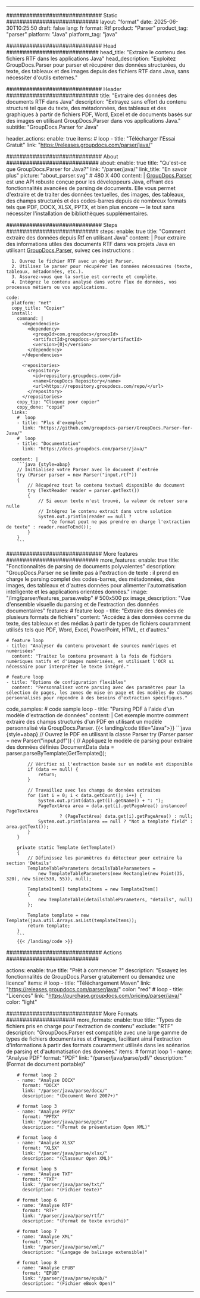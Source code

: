 


---
############################# Static ############################
layout: "format"
date:  2025-06-30T10:25:50
draft: false
lang: fr
format: Rtf
product: "Parser"
product_tag: "parser"
platform: "Java"
platform_tag: "java"

############################# Head ############################
head_title: "Extraire le contenu des fichiers RTF dans les applications Java"
head_description: "Exploitez GroupDocs.Parser pour parser et récupérer des données structurées, du texte, des tableaux et des images depuis des fichiers RTF dans Java, sans nécessiter d'outils externes."

############################# Header ############################
title: "Extraire des données des documents RTF dans Java" 
description: "Extrayez sans effort du contenu structuré tel que du texte, des métadonnées, des tableaux et des graphiques à partir de fichiers PDF, Word, Excel et de documents basés sur des images en utilisant GroupDocs.Parser dans vos applications Java."
subtitle: "GroupDocs.Parser for Java" 

header_actions:
  enable: true
  items:
    #  loop
    - title: "Télécharger l'Essai Gratuit"
      link: "https://releases.groupdocs.com/parser/java/"
      
############################# About ############################
about:
    enable: true
    title: "Qu'est-ce que GroupDocs.Parser for Java?"
    link: "/parser/java/"
    link_title: "En savoir plus"
    picture: "about_parser.svg" # 480 X 400
    content: |
       [GroupDocs.Parser](/parser/java/) est une API robuste conçue pour les développeurs Java, offrant des fonctionnalités avancées de parsing de documents. Elle vous permet d'extraire et de traiter des données textuelles, des images, des tableaux, des champs structurés et des codes-barres depuis de nombreux formats tels que PDF, DOCX, XLSX, PPTX, et bien plus encore — le tout sans nécessiter l'installation de bibliothèques supplémentaires.

############################# Steps ############################
steps:
    enable: true
    title: "Comment extraire des données depuis Rtf en utilisant Java"
    content: |
      Pour extraire des informations utiles des documents RTF dans vos projets Java en utilisant [GroupDocs.Parser](/parser/java/), suivez ces instructions :
      
      1. Ouvrez le fichier RTF avec un objet Parser.
      2. Utilisez le parser pour récupérer les données nécessaires (texte, tableaux, métadonnées, etc.).
      3. Assurez-vous que la sortie est correcte et complète.
      4. Intégrez le contenu analysé dans votre flux de données, vos processus métiers ou vos applications.
   
    code:
      platform: "net"
      copy_title: "Copier"
      install:
        command: |
          <dependencies>
            <dependency>
              <groupId>com.groupdocs</groupId>
              <artifactId>groupdocs-parser</artifactId>
              <version>{0}</version>
            </dependency>
          </dependencies>

          <repositories>
            <repository>
              <id>repository.groupdocs.com</id>
              <name>GroupDocs Repository</name>
              <url>https://repository.groupdocs.com/repo/</url>
            </repository>
          </repositories>
        copy_tip: "Cliquez pour copier"
        copy_done: "copié"
      links:
        #  loop
        - title: "Plus d'exemples"
          link: "https://github.com/groupdocs-parser/GroupDocs.Parser-for-Java/"
        #  loop
        - title: "Documentation"
          link: "https://docs.groupdocs.com/parser/java/"
          
      content: |
        ```java {style=abap}
        // Initialisez votre Parser avec le document d'entrée
        try (Parser parser = new Parser("input.rtf"))
        {
            // Récupérez tout le contenu textuel disponible du document
            try (TextReader reader = parser.getText())
            {
                // Si aucun texte n'est trouvé, la valeur de retour sera nulle
                // Intégrez le contenu extrait dans votre solution
                System.out.println(reader == null ? 
                    "Ce format peut ne pas prendre en charge l'extraction de texte" : reader.readToEnd());
            }
        }
        ```            

############################# More features ############################
more_features:
  enable: true
  title: "Fonctionnalités de parsing de documents polyvalentes"
  description: "GroupDocs.Parser ne se limite pas à l'extraction de texte : il prend en charge le parsing complet des codes-barres, des métadonnées, des images, des tableaux et d'autres données pour alimenter l'automatisation intelligente et les applications orientées données."
  image: "/img/parser/features_parse.webp" # 500x500 px
  image_description: "Vue d'ensemble visuelle du parsing et de l'extraction des données documentaires"
  features:
    # feature loop
    - title: "Extraire des données de plusieurs formats de fichiers"
      content: "Accédez à des données comme du texte, des tableaux et des médias à partir de types de fichiers couramment utilisés tels que PDF, Word, Excel, PowerPoint, HTML, et d'autres."

    # feature loop
    - title: "Analyser du contenu provenant de sources numériques et numérisées"
      content: "Traitez le contenu provenant à la fois de fichiers numériques natifs et d'images numérisées, en utilisant l'OCR si nécessaire pour interpréter le texte intégré."

    # feature loop
    - title: "Options de configuration flexibles"
      content: "Personnalisez votre parsing avec des paramètres pour la sélection de pages, les zones de mise en page et des modèles de champs personnalisés pour répondre à des besoins d'extraction spécifiques."
      
  code_samples:
    # code sample loop
    - title: "Parsing PDF à l'aide d'un modèle d'extraction de données"
      content: |
        Cet exemple montre comment extraire des champs structurés d'un PDF en utilisant un modèle personnalisé via GroupDocs.Parser.
        {{< landing/code title="Java">}}
        ```java {style=abap}
        //  Ouvrez le PDF en utilisant la classe Parser
        try (Parser parser = new Parser("input.pdf"))
        {
            // Appliquez le modèle de parsing pour extraire des données définies
            DocumentData data = parser.parseByTemplate(GetTemplate());

            // Vérifiez si l'extraction basée sur un modèle est disponible
            if (data == null) {
                return;
            }

            // Travaillez avec les champs de données extraites
            for (int i = 0; i < data.getCount(); i++) {
                System.out.print(data.get(i).getName() + ": ");
                PageTextArea area = data.get(i).getPageArea() instanceof PageTextArea
                        ? (PageTextArea) data.get(i).getPageArea() : null;
                System.out.println(area == null ? "Not a template field" : area.getText());
            }
        }

        private static Template GetTemplate()
        {
            // Définissez les paramètres du détecteur pour extraire la section 'Détails'
            TemplateTableParameters detailsTableParameters = 
                new TemplateTableParameters(new Rectangle(new Point(35, 320), new Size(530, 55)), null);

            TemplateItem[] templateItems = new TemplateItem[]
            {
                new TemplateTable(detailsTableParameters, "details", null)
            };

            Template template = new Template(java.util.Arrays.asList(templateItems));
            return template;
        }
        ```
        {{< /landing/code >}}


############################# Actions ############################

actions:
  enable: true
  title: "Prêt à commencer ?"
  description: "Essayez les fonctionnalités de GroupDocs.Parser gratuitement ou demandez une licence"
  items:
    #  loop
    - title: "Téléchargement Maven"
      link: "https://releases.groupdocs.com/parser/java/"
      color: "red"
        #  loop
    - title: "Licences"
      link: "https://purchase.groupdocs.com/pricing/parser/java/"
      color: "light"


############################# More Formats #####################
more_formats:
    enable: true
    title: "Types de fichiers pris en charge pour l'extraction de contenu"
    exclude: "RTF"
    description: "GroupDocs.Parser est compatible avec une large gamme de types de fichiers documentaires et d'images, facilitant ainsi l'extraction d'informations à partir des formats couramment utilisés dans les scénarios de parsing et d'automatisation des données."
    items: 
        # format loop 1
        - name: "Analyse PDF"
          format: "PDF"
          link: "/parser/java/parse/pdf/"
          description: "(Format de document portable)"
          
        # format loop 2
        - name: "Analyse DOCX"
          format: "DOCX"
          link: "/parser/java/parse/docx/"
          description: "(Document Word 2007+)"
          
        # format loop 3
        - name: "Analyse PPTX"
          format: "PPTX"
          link: "/parser/java/parse/pptx/"
          description: "(Format de présentation Open XML)"
          
        # format loop 4
        - name: "Analyse XLSX"
          format: "XLSX"
          link: "/parser/java/parse/xlsx/"
          description: "(Classeur Open XML)"
          
        # format loop 5
        - name: "Analyse TXT"
          format: "TXT"
          link: "/parser/java/parse/txt/"
          description: "(Fichier texte)"
          
        # format loop 6
        - name: "Analyse RTF"
          format: "RTF"
          link: "/parser/java/parse/rtf/"
          description: "(Format de texte enrichi)"
          
        # format loop 7
        - name: "Analyse XML"
          format: "XML"
          link: "/parser/java/parse/xml/"
          description: "(Langage de balisage extensible)"
          
        # format loop 8
        - name: "Analyse EPUB"
          format: "EPUB"
          link: "/parser/java/parse/epub/"
          description: "(Fichier eBook Open)"
         
          

---